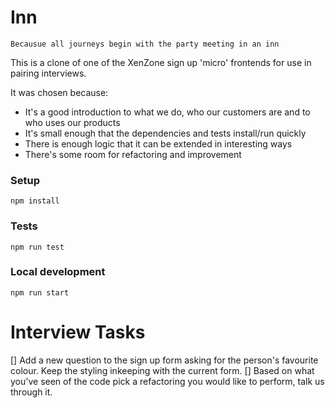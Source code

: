 # Inn

```
Becausue all journeys begin with the party meeting in an inn
```

This is a clone of one of the XenZone sign up 'micro' frontends for use in pairing interviews.

It was chosen because:

- It's a good introduction to what we do, who our customers are and to who uses our products
- It's small enough that the dependencies and tests install/run quickly
- There is enough logic that it can be extended in interesting ways
- There's some room for refactoring and improvement

### Setup

`npm install`

### Tests

`npm run test`

### Local development

`npm run start`

# Interview Tasks

[] Add a new question to the sign up form asking for the person's favourite colour. Keep the styling inkeeping with the current form.
[] Based on what you've seen of the code pick a refactoring you would like to perform, talk us through it.
